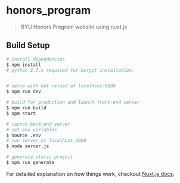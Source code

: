 # honors_program

> BYU Honors Program website using nuxt.js

## Build Setup

``` bash
# install dependencies
$ npm install
# python 2.7.x required for bcrypt installation.


# serve with hot reload at localhost:8080
$ npm run dev

# build for production and launch front-end server
$ npm run build
$ npm start

# launch back-end server
# set env variables
$ source .env
# run server at localhost:3000
$ node server.js

# generate static project
$ npm run generate
```

For detailed explanation on how things work, checkout [Nuxt.js docs](https://nuxtjs.org).
